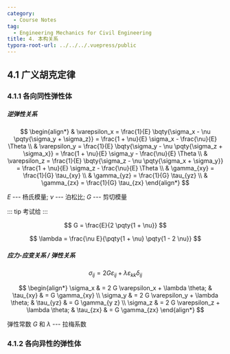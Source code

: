 ```yaml
---
category:
  - Course Notes
tag:
  - Engineering Mechanics for Civil Engineering
title: 4. 本构关系
typora-root-url: ../../../.vuepress/public
---
```


## 4.1 广义胡克定律

### 4.1.1 各向同性弹性体

##### 逆弹性关系

$$
\begin{align*}
   & \varepsilon_x
  = \frac{1}{E} \bqty{\sigma_x - \nu \pqty{\sigma_y + \sigma_z}}
  = \frac{1 + \nu}{E} \sigma_x - \frac{\nu}{E} \Theta \\
   & \varepsilon_y
  = \frac{1}{E} \bqty{\sigma_y - \nu \pqty{\sigma_z + \sigma_x}}
  = \frac{1 + \nu}{E} \sigma_y - \frac{\nu}{E} \Theta \\
   & \varepsilon_z
  = \frac{1}{E} \bqty{\sigma_z - \nu \pqty{\sigma_x + \sigma_y}}
  = \frac{1 + \nu}{E} \sigma_z - \frac{\nu}{E} \Theta \\
   & \gamma_{xy}
  = \frac{1}{G} \tau_{xy}                             \\
   & \gamma_{yz}
  = \frac{1}{G} \tau_{yz}                             \\
   & \gamma_{zx}
  = \frac{1}{G} \tau_{zx}
\end{align*}
$$

$E$ --- 杨氏模量; $\nu$ --- 泊松比; $G$ --- 剪切模量

::: tip
考试给
:::

$$
G = \frac{E}{2 \pqty{1 + \nu}}
$$

$$
\lambda = \frac{\nu E}{\pqty{1 + \nu} \pqty{1 - 2 \nu}}
$$

##### 应力-应变关系 / 弹性关系

$$
\sigma_{ij} = 2 G \varepsilon_{ij} + \lambda \varepsilon_{kk} \delta_{ij}
$$

$$
\begin{align*}
  \sigma_x  & = 2 G \varepsilon_x + \lambda \theta; &
  \tau_{xy} & = G \gamma_{xy}                         \\
  \sigma_y  & = 2 G \varepsilon_y + \lambda \theta; &
  \tau_{yz} & = G \gamma_{y z}                        \\
  \sigma_z  & = 2 G \varepsilon_z + \lambda \theta; &
  \tau_{zx} & = G \gamma_{zx}
\end{align*}
$$

弹性常数 $G$ 和 $\lambda$ --- 拉梅系数

### 4.1.2 各向异性的弹性体
